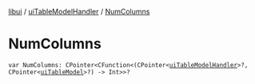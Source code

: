 [libui](../README.md) / [uiTableModelHandler](README.md) / [NumColumns](-num-columns.md)

# NumColumns

`var NumColumns: CPointer<CFunction<(CPointer<`[`uiTableModelHandler`](README.md)`>?, CPointer<`[`uiTableModel`](../ui-table-model.md)`>?) -> Int>>?`
